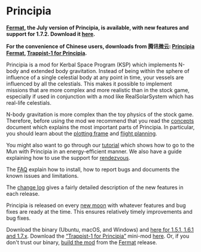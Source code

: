 # Principia

**[Fermat](https://github.com/mockingbirdnest/Principia/wiki/Change-Log#fermat), the July version of Principia, is available, with new features and support for 1.7.2.  Download it [here](https://bit.ly/2Lsz23o).**

**For the convenience of Chinese users, downloads from 腾讯微云: [Principia Fermat](https://share.weiyun.com/5ZOMyCx), [Trappist-1 for Principia](https://share.weiyun.com/5wVtWYQ).**

Principia is a mod for Kerbal Space Program (KSP) which implements N-body and extended body gravitation.  Instead of being within the sphere of influence of a single celestial body at any point in time, your vessels are influenced by all the celestials.  This makes it possible to implement missions that are more complex and more realistic than in the stock game, especially if used in conjunction with a mod like RealSolarSystem which has real-life celestials.

N-body gravitation is more complex than the toy physics of the stock game.  Therefore, before using the mod we recommend that you read the [concepts](https://github.com/mockingbirdnest/Principia/wiki/Concepts) document which explains the most important parts of Principia.  In particular, you should learn about the [plotting frame](https://github.com/mockingbirdnest/Principia/wiki/Concepts#plotting-frame) and [flight planning](https://github.com/mockingbirdnest/Principia/wiki/Concepts#flight-planning).

You might also want to go through our
[tutorial](https://github.com/mockingbirdnest/Principia/wiki/A-guide-to-going-to-the-Mun-with-Principia) which shows how 
to go to the Mun with Principia in an energy-efficient manner.  We also have a guide explaining how to use the support for [rendezvous](https://github.com/mockingbirdnest/Principia/wiki/A-guide-to-performing-low-orbit-rendezvous).

The [FAQ](https://github.com/mockingbirdnest/Principia/wiki/Installing,-reporting-bugs,-and-frequently-asked-questions) explain how to install, how to report bugs and documents the known issues and limitations.

The [change log](https://github.com/mockingbirdnest/Principia/wiki/Change-Log) gives a fairly detailed description of the new features in each release.

Principia is released on every [new moon](https://en.wikipedia.org/wiki/New_moon) with whatever features and bug fixes are ready at the time.  This ensures relatively timely improvements and bug fixes.

Download the binary (Ubuntu, macOS, and Windows) and [here for 1.5.1, 1.6.1 and 1.7.x](https://bit.ly/2Lsz23o).  Download the [“Trappist-1 for Principia”](https://github.com/mockingbirdnest/Principia/wiki/Installing,-reporting-bugs,-and-frequently-asked-questions#installing-trappist-1-for-principia) mini-mod [here](https://bit.ly/2ZHf3Tt).  Or, if you don't trust our binary, [build the mod](https://github.com/mockingbirdnest/Principia/blob/master/documentation/Setup.md) from the [Fermat](https://github.com/mockingbirdnest/Principia/releases/tag/2019070219-Fermat) release.

